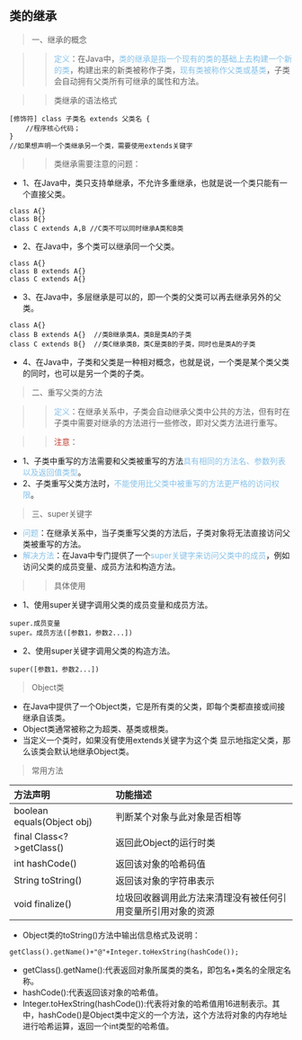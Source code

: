 ## 类的继承
>一、继承的概念

>><font color="#85C1E9">定义</font>：在Java中，<font color="#85C1E9">类的继承是指一个现有的类的基础上去构建一个新的类</font>，构建出来的新类被称作子类，<font color="#85C1E9">现有类被称作父类或基类</font>，子类会自动拥有父类所有可继承的属性和方法。

>>类继承的语法格式
```
[修饰符] class 子类名 extends 父类名 {
    //程序核心代码；
}
//如果想声明一个类继承另一个类，需要使用extends关键字
```
>>类继承需要注意的问题：
- 1、在Java中，类只支持单继承，不允许多重继承，也就是说一个类只能有一个直接父类。
```
class A{}
class B{}
class C extends A,B //C类不可以同时继承A类和B类
```
- 2、在Java中，多个类可以继承同一个父类。
```
class A{}
class B extends A{}
class C extends A{}
```
- 3、在Java中，多层继承是可以的，即一个类的父类可以再去继承另外的父类。
```
class A{}
class B extends A{}  //类B继承类A，类B是类A的子类
class C extends B{}  //类C继承类B，类C是类B的子类，同时也是类A的子类
```
- 4、在Java中，子类和父类是一种相对概念，也就是说，一个类是某个类父类的同时，也可以是另一个类的子类。

>二、重写父类的方法

>><font color="#85C1E9">定义</font>：在继承关系中，子类会自动继承父类中公共的方法，但有时在子类中需要对继承的方法进行一些修改，即对父类方法进行重写。

>><font color="#C0392B ">注意</font>：
- 1、子类中重写的方法需要和父类被重写的方法<font color="#85C1E9">具有相同的方法名、参数列表以及返回值类型</font>。
- 2、子类重写父类方法时，<font color="#85C1E9">不能使用比父类中被重写的方法更严格的访问权限</font>。

>三、super关键字
- <font color="#85C1E9">问题</font>：在继承关系中，当子类重写父类的方法后，子类对象将无法直接访问父类被重写的方法。
- <font color="#85C1E9">解决方法</font>：在Java中专门提供了一个<font color="#85C1E9">super关键字来访问父类中的成员</font>，例如访问父类的成员变量、成员方法和构造方法。
>>具体使用

- 1、使用super关键字调用父类的成员变量和成员方法。
```
super.成员变量
super。成员方法([参数1，参数2...])
```
- 2、使用super关键字调用父类的构造方法。
```
super([参数1，参数2...])
```

>Object类
- 在Java中提供了一个Object类，它是所有类的父类，即每个类都直接或间接继承自该类。
- Object类通常被称之为超类、基类或根类。
- 当定义一个类时，如果没有使用extends关键字为这个类 显示地指定父类，那么该类会默认地继承Object类。
>常用方法

|方法声明|功能描述|
|:---|:---|
|boolean equals(Object obj)|判断某个对象与此对象是否相等|
|final Class<?>getClass()|返回此Object的运行时类|
|int hashCode()|返回该对象的哈希码值|
|String toString()|返回该对象的字符串表示|
|void finalize()|垃圾回收器调用此方法来清理没有被任何引用变量所引用对象的资源|
- Object类的toString()方法中输出信息格式及说明：
```
getClass().getName()+"@"+Integer.toHexString(hashCode());
```
- getClass().getName():代表返回对象所属类的类名，即包名+类名的全限定名称。
- hashCode():代表返回该对象的哈希值。
- Integer.toHexString(hashCode()):代表将对象的哈希值用16进制表示。其中，hashCode()是Object类中定义的一个方法，这个方法将对象的内存地址进行哈希运算，返回一个int类型的哈希值。
